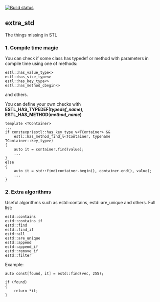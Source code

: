 [![Build status](https://ci.appveyor.com/api/projects/status/oq545onv20jxg9rw?svg=true)](https://ci.appveyor.com/project/SleepingSoul/extra-std)
## extra_std

The things missing in STL

### 1. Compile time magic
You can check if some class has typedef or method with parameters in compile time using one of methods:
```
estl::has_value_type<>
estl::has_size_type<>
estl::has_key_type<>
estl::has_method_cbegin<>
```
and others.

You can define your own checks with __ESTL_HAS_TYPEDEF(_typedef_name_), ESTL_HAS_METHOD(_method_name_)__

```
template <TContainer>
...
if constexpr(estl::has_key_type_v<TContainer> &&
    estl::has_method_find_v<TContainer, typename TContainer::key_type>)
{
    auto it = container.find(value);
    ...
}
else
{
    auto it = std::find(container.begin(), container.end(), value);
    ...
}
```

### 2. Extra algorithms
Useful algorithms such as estd::contains, estd::are_unique and others. Full list:
```
estd::contains
estd::contains_if
estd::find
estd::find_if
estd::all
estd::are_unique
estd::append
estd::append_if
estd::remove_if
estd::filter
```
Example:
```
auto const[found, it] = estd::find(vec, 255);

if (found)
{
    return *it;
}
```
